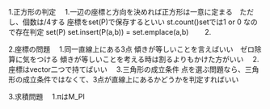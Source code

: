 1.正方形の判定 
　1.一辺の座標と方向を決めれば正方形は一意に定まる　ただし、個数は/4する 座標をset(P)で保存するといい st.count()setでは1 or 0 なので存在判定
   set(P) set.insert(P(a,b)) = set.emplace(a,b)　
　2.

2.座標の問題
　1.同一直線上にある3点 傾きが等しいことを言えばいい　ゼロ除算に気をつける 傾きが等しいことを考える時は割るよりもかけた方がいい
　2.座標はvector二つで持てばいい
　3.三角形の成立条件 点を選ぶ問題なら、三角形の成立条件ではなくて、3点が直線上にあるかどうかを判定すればいい

3.求積問題
　1.πはM_PI